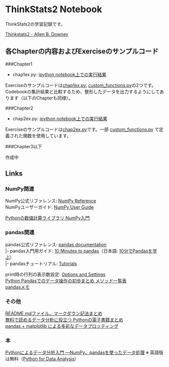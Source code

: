 # ThinkStats2 Notebook
ThinkStats2の学習記録です。  

[Thinkstats2 - Allen B. Downey](http://greenteapress.com/thinkstats2/)  

## 各Chapterの内容およびExerciseのサンプルコード

###Chapter1

* chap1ex.py: [ipython notebook上での実行結果](https://github.com/myuuuuun/ThinkStats2-Notebook/blob/master/chap1ex.ipynb)

Exerciseのサンプルコードは[chap1ex.py](https://github.com/myuuuuun/ThinkStats2-Notebook/blob/master/chap1ex.py), 
[custom_functions.py](https://github.com/myuuuuun/ThinkStats2-Notebook/blob/master/custom_functions.py)の2つです。  
Codebookの集計結果と比較するため、整形したデータを出力するようにしてあります（以下のChapterも同様）。


###Chapter2

* chap2ex.py: [ipython notebook上での実行結果](https://github.com/myuuuuun/ThinkStats2-Notebook/blob/master/chap2ex.ipynb)

Exerciseのサンプルコードは[chap2ex.py](https://github.com/myuuuuun/ThinkStats2-Notebook/blob/master/chap2ex.py)です。一部 [custom_functions.py](https://github.com/myuuuuun/ThinkStats2-Notebook/blob/master/custom_functions.py) で定義された関数を使用しています。  

###Chapter3以下

作成中


## Links

### NumPy関連
NumPy公式リファレンス: [NumPy Reference](http://docs.scipy.org/doc/numpy/reference/)  
NumPyユーザーガイド: [NumPy User Guide](http://docs.scipy.org/doc/numpy/user/)  

[Pythonの数値計算ライブラリ NumPy入門](http://rest-term.com/archives/2999/)  

### pandas関連  

pandas公式リファレンス: [pandas documentation](http://pandas.pydata.org/pandas-docs/stable/index.html)  
|- pandas入門用ガイド: [10 Minutes to pandas](http://pandas.pydata.org/pandas-docs/stable/10min.html)（日本語: [10分でPandasを学ぶ](http://qiita.com/tkazusa/items/23bc0142bf277d397260)）  
|- pandasチュートリアル: [Tutorials](http://pandas.pydata.org/pandas-docs/stable/tutorials.html)  
  
print時の行列の表示数設定: [Options and Settings](http://pandas.pydata.org/pandas-docs/stable/options.html)  
[Python Pandasでのデータ操作の初歩まとめ メソッド一覧表](http://qiita.com/hik0107/items/d991cc44c2d1778bb82e)  
[pandasメモ](http://qiita.com/airtoxin/items/d66a22c5c7074e23be17)  

### その他

[README.mdファイル。マークダウン記法まとめ](http://codechord.com/2012/01/readme-markdown/)  
[無料で読めるデータ分析に役立つ Pythonの電子書籍まとめ](http://qiita.com/ynakayama/items/8ed2854bcc3c3633345b)  
[pandas + matplotlib による多彩なデータプロッティング](http://qiita.com/ynakayama/items/68eff3cb146181329b48)  


### 本

[Pythonによるデータ分析入門 ―NumPy、pandasを使ったデータ処理](http://www.amazon.co.jp/dp/4873116554/)
※ 英語版は無料（[Python for Data Analysis](http://it-ebooks.info/book/1041/)）

